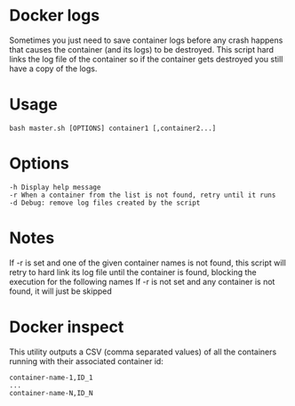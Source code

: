 # Docker logs
Sometimes you just need to save container logs before any crash happens that causes the container (and its logs) to be destroyed.
This script hard links the log file of the container so if the container gets destroyed you still have a copy of the logs.

# Usage
```
bash master.sh [OPTIONS] container1 [,container2...]
```

# Options
```
-h Display help message
-r When a container from the list is not found, retry until it runs
-d Debug: remove log files created by the script
```

# Notes
If -r is set and one of the given container names is not found, this script will retry to hard link its log file until the container is found, blocking the execution for the following names
If -r is not set and any container is not found, it will just be skipped


# Docker inspect
This utility outputs a CSV (comma separated values) of all the containers running with their associated container id:

```
container-name-1,ID_1
...
container-name-N,ID_N
```
